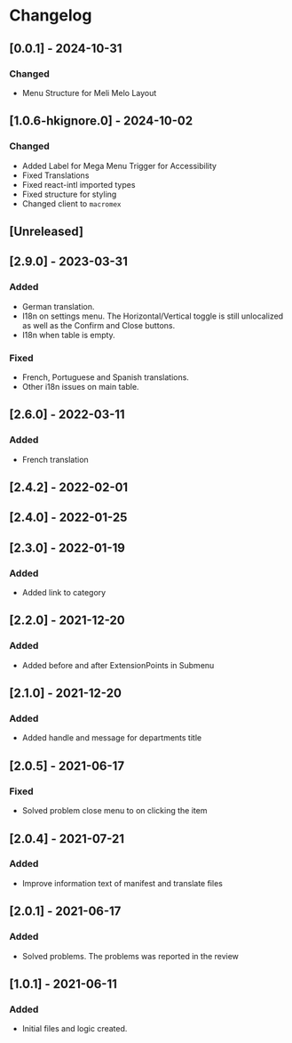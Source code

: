 # Changelog

## [0.0.1] - 2024-10-31

### Changed

- Menu Structure for Meli Melo Layout

## [1.0.6-hkignore.0] - 2024-10-02

### Changed

- Added Label for Mega Menu Trigger for Accessibility
- Fixed Translations
- Fixed react-intl imported types
- Fixed structure for styling
- Changed client to `macromex`

## [Unreleased]

## [2.9.0] - 2023-03-31

### Added

- German translation.
- I18n on settings menu. The Horizontal/Vertical toggle is still unlocalized as well as the Confirm and Close buttons.
- I18n when table is empty.

### Fixed

- French, Portuguese and Spanish translations.
- Other i18n issues on main table.

## [2.6.0] - 2022-03-11

### Added

- French translation

## [2.4.2] - 2022-02-01

## [2.4.0] - 2022-01-25

## [2.3.0] - 2022-01-19

### Added

- Added link to category

## [2.2.0] - 2021-12-20

### Added

- Added before and after ExtensionPoints in Submenu

## [2.1.0] - 2021-12-20

### Added

- Added handle and message for departments title

## [2.0.5] - 2021-06-17

### Fixed

- Solved problem close menu to on clicking the item

## [2.0.4] - 2021-07-21

### Added

- Improve information text of manifest and translate files

## [2.0.1] - 2021-06-17

### Added

- Solved problems. The problems was reported in the review

## [1.0.1] - 2021-06-11

### Added

- Initial files and logic created.
